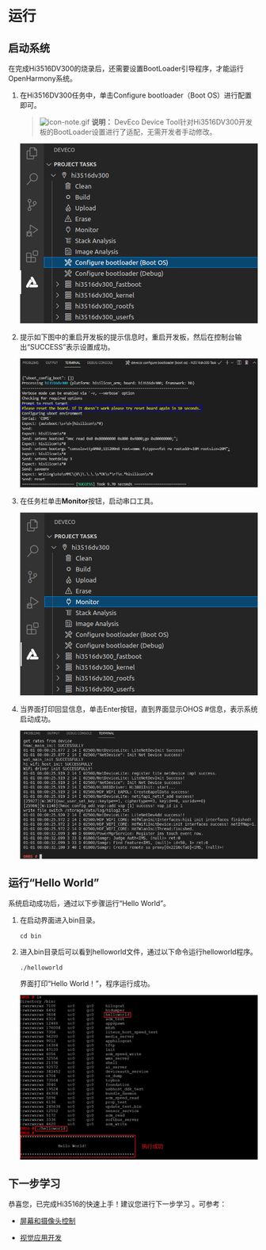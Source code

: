 # 运行


## 启动系统

在完成Hi3516DV300的烧录后，还需要设置BootLoader引导程序，才能运行OpenHarmony系统。

1. 在Hi3516DV300任务中，单击Configure bootloader（Boot OS）进行配置即可。
   > ![icon-note.gif](public_sys-resources/icon-note.gif) **说明：**
   > DevEco Device Tool针对Hi3516DV300开发板的BootLoader设置进行了适配，无需开发者手动修改。

   ![bootloader](figures/bootloader.png)

2. 提示如下图中的重启开发板的提示信息时，重启开发板，然后在控制台输出“SUCCESS”表示设置成功。

   ![reset_success](figures/reset_success.png)

3. 在任务栏单击**Monitor**按钮，启动串口工具。

   ![monitor](figures/monitor.png)

4. 当界面打印回显信息，单击Enter按钮，直到界面显示OHOS \#信息，表示系统启动成功。

   ![reboot-success](figures/reboot-success.png)


## 运行“Hello World”

系统启动成功后，通过以下步骤运行“Hello World”。

1. 在启动界面进入bin目录。
   
   ```
   cd bin
   ```

2. 进入bin目录后可以看到helloworld文件，通过以下命令运行helloworld程序。
   
   ```
   ./helloworld
   ```

   界面打印“Hello World！”，程序运行成功。

   ![zh-cn_image_0000001360320977](figures/zh-cn_image_0000001360320977.png)


## 下一步学习

恭喜您，已完成Hi3516的快速上手！建议您进行下一步学习 。可参考：

- [屏幕和摄像头控制](../guide/device-camera-control-overview.md)

- [视觉应用开发](../guide/device-camera-visual-overview.md)

